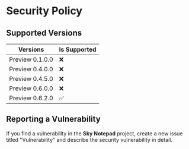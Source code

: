 # Security Policy

## Supported Versions

| Versions          | Is Supported       |
| -------           | ------------------ |
| Preview 0.1.0.0   | :x:                |
| Preview 0.4.0.0   | :x:                |
| Preview 0.4.5.0   | :x:                |
| Preview 0.6.0.0   | :x:                |
| Preview 0.6.2.0   | :white_check_mark: |

## Reporting a Vulnerability
If you find a vulnerability in the **Sky Notepad** project, create a new issue titled "Vulnerability" and describe the security vulnerability in detail.